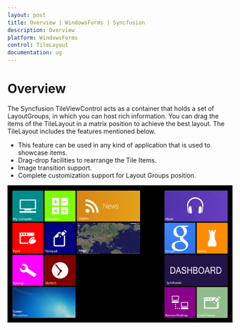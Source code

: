 ```yaml
---
layout: post
title: Overview | WindowsForms | Syncfusion
description: Overview
platform: WindowsForms
control: TileLayout 
documentation: ug
---
```


# Overview

The Syncfusion TileViewControl acts as a container that holds a set of LayoutGroups, in which you can host rich information.
You can drag the items of the TileLayout in a matrix position to achieve the best layout. The TileLayout includes the features mentioned below.

* This feature can be used in any kind of application that is used to showcase items.
* Drag-drop facilities to rearrange the Tile Items.
* Image transition support.
* Complete customization support for Layout Groups position.

![](Overview_images/Overviewimg1.png)


